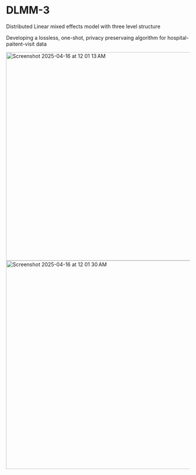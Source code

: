 # DLMM-3

Distributed Linear mixed effects model with three level structure

Developing a lossless, one-shot, privacy preservaing algorithm for hospital-paitent-visit data


<img width="570" alt="Screenshot 2025-04-16 at 12 01 13 AM" src="https://github.com/user-attachments/assets/f385b743-9ba3-4127-8e7e-d3a6757ed7a8" />
<img width="570" alt="Screenshot 2025-04-16 at 12 01 30 AM" src="https://github.com/user-attachments/assets/28700b1c-48b8-46c2-aa45-62551cd1bcfd" />
